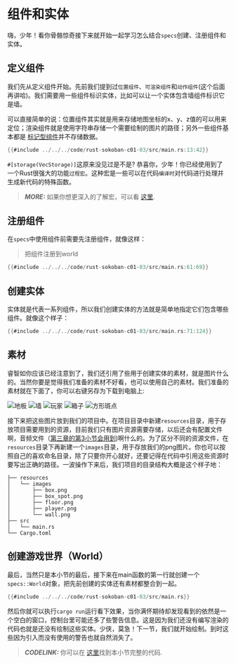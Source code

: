 # 组件和实体
嗨，少年！看你骨骼惊奇接下来就开始一起学习怎么结合`specs`创建、注册组件和实体。

## 定义组件
我们先从定义组件开始。先前我们提到过`位置组件`、`可渲染组件`和`动作组件`(这个后面再讲哈)。我们需要用一些组件标识实体，比如可以让一个实体包含墙组件标识它是墙。

可以直接简单的说：位置组件其实就是用来存储地图坐标的x、y、z值的可以用来定位；渲染组件就是使用字符串存储一个需要绘制的图片的路径；另外一些组件基本都是 [标记型组件](https://specs.amethyst.rs/docs/tutorials/11_advanced_component.html?highlight=marker#marker-components)并不存储数据。


```rust
{{#include ../../../code/rust-sokoban-c01-03/src/main.rs:13:42}}
```

`#[storage(VecStorage)]`这原来没见过是不是? 恭喜你，少年！你已经使用到了一个Rust很强大的功能`过程宏`。这种宏是一些可以在代码`编译时`对代码进行处理并生成新代码的特殊函数。

> **_MORE:_**  如果你想更深入的了解宏，可以看 [这里](https://doc.rust-lang.org/book/ch19-06-macros.html).

## 注册组件
在`specs`中使用组件前需要先注册组件，就像这样：

> 把组件注册到world

```rust
{{#include ../../../code/rust-sokoban-c01-03/src/main.rs:61:69}}
```

## 创建实体
实体就是代表一系列组件，所以我们创建实体的方法就是简单地指定它们包含哪些组件。就像这个样子：

```rust
{{#include ../../../code/rust-sokoban-c01-03/src/main.rs:71:124}}
```

## 素材

睿智如你应该已经注意到了，我们还引用了些用于创建实体的素材，就是图片什么的。当然你要是觉得我们准备的素材不好看，也可以使用自己的素材。我们准备的素材就在下面了，你可以右键另存为下载到电脑上:

![地板](../images/floor.png)
![墙](../images/wall.png)
![玩家](../images/player.png)
![箱子](../images/box.png)
![方形斑点](../images/box_spot.png)

接下来把这些图片放到我们的项目中。在项目目录中新建`resources`目录，用于存放项目需要用到的资源，目前我们只有图片资源需要存储，以后还会有配置文件啊，音频文件（[第三章的第3小节会用到](/c03-03-sounds-events.html))啊什么的。为了区分不同的资源文件，在`resources`目录下再新建一个`images`目录，用于存放我们的png图片。你也可以按照自己的喜欢命名目录，除了只要你开心就好，还要记得在代码中引用这些资源时要写出正确的路径。一波操作下来后，我们项目的目录结构大概是这个样子地：

```
├── resources
│   └── images
│       ├── box.png
│       ├── box_spot.png
│       ├── floor.png
│       ├── player.png
│       └── wall.png
├── src
│   └── main.rs
└── Cargo.toml
```

## 创建游戏世界（World）
最后，当然只是本小节的最后，接下来在main函数的第一行就创建一个`specs::World`对象，把先前创建的实体还有素材都整合到一起。

```rust
{{#include ../../../code/rust-sokoban-c01-03/src/main.rs}}
```

然后你就可以执行`cargo run`运行看下效果，当你满怀期待却发现看到的依然是一个空白的窗口，控制台里可能还多了些警告信息。这是因为我们还没有编写渲染的代码也就是还没有绘制这些实体。少侠，莫急！下一节，我们就开始绘制。到时这些因为引入而没有使用的警告也就自然消失了。

> **_CODELINK:_**  你可以在 [这里](https://github.com/iolivia/rust-sokoban/tree/master/code/rust-sokoban-c01-03)找到本小节完整的代码.
